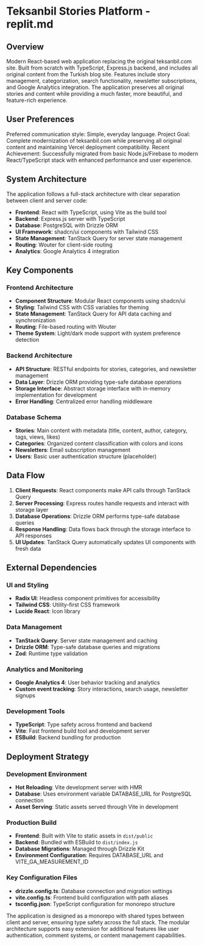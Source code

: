 # Teksanbil Stories Platform - replit.md

## Overview

Modern React-based web application replacing the original teksanbil.com site. Built from scratch with TypeScript, Express.js backend, and includes all original content from the Turkish blog site. Features include story management, categorization, search functionality, newsletter subscriptions, and Google Analytics integration. The application preserves all original stories and content while providing a much faster, more beautiful, and feature-rich experience.

## User Preferences

Preferred communication style: Simple, everyday language.
Project Goal: Complete modernization of teksanbil.com while preserving all original content and maintaining Vercel deployment compatibility.
Recent Achievement: Successfully migrated from basic Node.js/Firebase to modern React/TypeScript stack with enhanced performance and user experience.

## System Architecture

The application follows a full-stack architecture with clear separation between client and server code:

- **Frontend**: React with TypeScript, using Vite as the build tool
- **Backend**: Express.js server with TypeScript
- **Database**: PostgreSQL with Drizzle ORM
- **UI Framework**: shadcn/ui components with Tailwind CSS
- **State Management**: TanStack Query for server state management
- **Routing**: Wouter for client-side routing
- **Analytics**: Google Analytics 4 integration

## Key Components

### Frontend Architecture
- **Component Structure**: Modular React components using shadcn/ui
- **Styling**: Tailwind CSS with CSS variables for theming
- **State Management**: TanStack Query for API data caching and synchronization
- **Routing**: File-based routing with Wouter
- **Theme System**: Light/dark mode support with system preference detection

### Backend Architecture
- **API Structure**: RESTful endpoints for stories, categories, and newsletter management
- **Data Layer**: Drizzle ORM providing type-safe database operations
- **Storage Interface**: Abstract storage interface with in-memory implementation for development
- **Error Handling**: Centralized error handling middleware

### Database Schema
- **Stories**: Main content with metadata (title, content, author, category, tags, views, likes)
- **Categories**: Organized content classification with colors and icons
- **Newsletters**: Email subscription management
- **Users**: Basic user authentication structure (placeholder)

## Data Flow

1. **Client Requests**: React components make API calls through TanStack Query
2. **Server Processing**: Express routes handle requests and interact with storage layer
3. **Database Operations**: Drizzle ORM performs type-safe database queries
4. **Response Handling**: Data flows back through the storage interface to API responses
5. **UI Updates**: TanStack Query automatically updates UI components with fresh data

## External Dependencies

### UI and Styling
- **Radix UI**: Headless component primitives for accessibility
- **Tailwind CSS**: Utility-first CSS framework
- **Lucide React**: Icon library

### Data Management
- **TanStack Query**: Server state management and caching
- **Drizzle ORM**: Type-safe database queries and migrations
- **Zod**: Runtime type validation

### Analytics and Monitoring
- **Google Analytics 4**: User behavior tracking and analytics
- **Custom event tracking**: Story interactions, search usage, newsletter signups

### Development Tools
- **TypeScript**: Type safety across frontend and backend
- **Vite**: Fast frontend build tool and development server
- **ESBuild**: Backend bundling for production

## Deployment Strategy

### Development Environment
- **Hot Reloading**: Vite development server with HMR
- **Database**: Uses environment variable DATABASE_URL for PostgreSQL connection
- **Asset Serving**: Static assets served through Vite in development

### Production Build
- **Frontend**: Built with Vite to static assets in `dist/public`
- **Backend**: Bundled with ESBuild to `dist/index.js`
- **Database Migrations**: Managed through Drizzle Kit
- **Environment Configuration**: Requires DATABASE_URL and VITE_GA_MEASUREMENT_ID

### Key Configuration Files
- **drizzle.config.ts**: Database connection and migration settings
- **vite.config.ts**: Frontend build configuration with path aliases
- **tsconfig.json**: TypeScript configuration for monorepo structure

The application is designed as a monorepo with shared types between client and server, ensuring type safety across the full stack. The modular architecture supports easy extension for additional features like user authentication, comment systems, or content management capabilities.